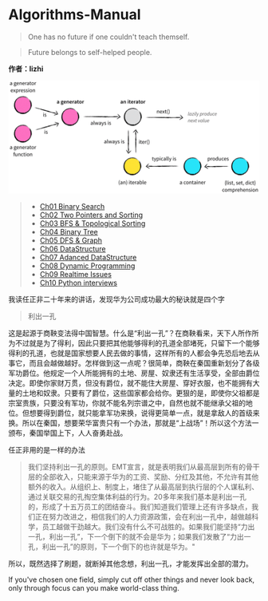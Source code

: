 # Algorithms-Manual

> One has no future if one couldn't teach themself.

> Future belongs to self-helped people.

**作者：lizhi**

![](images/iter-relationships.gif)

> - [Ch01 Binary Search](Ch01_Binary_Search.ipynb)
> - [Ch02 Two Pointers and Sorting](Ch02_Two_Pointers_and_Sorting.ipynb)
> - [Ch03 BFS & Topological Sorting](Ch03_BFS&Topological_Sorting.ipynb)
> - [Ch04 Binary Tree](Ch04_Binary_Tree.ipynb)
> - [Ch05 DFS & Graph](Ch05_DFS&Graph.ipynb)
> - [Ch06 DataStructure](Ch06_DataStructure.ipynb)
> - [Ch07 Adanced DataStructure](Ch07_Adanced_DataStructure.ipynb)
> - [Ch08 Dynamic Programming](Ch08_Dynamic_Programming.ipynb)
> - [Ch09 Realtime Issues](Ch09_Realtime_Issues.ipynb)
> - [Ch10 Python interviews](Ch10_Python_interviews.ipynb)




我读任正非二十年来的讲话，发现华为公司成功最大的秘诀就是四个字

> 利出一孔

这是起源于商鞅变法得中国智慧。什么是“利出一孔”？在商鞅看来，天下人所作所为不过就是为了得利，因此只要把其他能够得利的孔道全部堵死，只留下一个能够得利的孔道，也就是国家想要人民去做的事情，这样所有的人都会争先恐后地去从事它，而且会越做越好。怎样做到这一点呢？很简单，商鞅在秦国重新划分了各级军功爵位。他规定一个人所能拥有的土地、房屋、奴隶还有生活享受，全部由爵位决定。即使你家财万贯，但没有爵位，就不能住大房屋、穿好衣服，也不能拥有大量的土地和奴隶。只要有了爵位，这些国家都会给你。更狠的是，即使你父祖都是宗室贵族，只要没有军功，你就不能名列宗谱之中，自然也就不能继承父祖的地位。但想要得到爵位，就只能拿军功来换，说得更简单一点，就是拿敌人的首级来换。所以在秦国，想要荣华富贵只有一个办法，那就是“上战场”！所以这个方法一颁布，秦国举国上下，人人奋勇赴战。

任正非用的是一样的办法

> 我们坚持利出一孔的原则。EMT宣言，就是表明我们从最高层到所有的骨干层的全部收入，只能来源于华为的工资、奖励、分红及其他，不允许有其他额外的收入。从组织上、制度上，堵住了从最高层到执行层的个人谋私利、通过关联交易的孔掏空集体利益的行为。20多年来我们基本是利出一孔的，形成了十五万员工的团结奋斗。我们知道我们管理上还有许多缺点，我们正在努力改进之，相信我们的人力资源政策，会在利出一孔中，越做越科学，员工越做干劲越大。我们没有什么不可战胜的。如果我们能坚持“力出一孔，利出一孔”，下一个倒下的就不会是华为；如果我们发散了“力出一孔，利出一孔”的原则，下一个倒下的也许就是华为。"

所以，既然选择了刷题，就断掉其他念想，利出一孔，才能发挥出全部的潜力。

If you've chosen one field, simply cut off other things and never look back, only through focus can you make world-class thing. 

